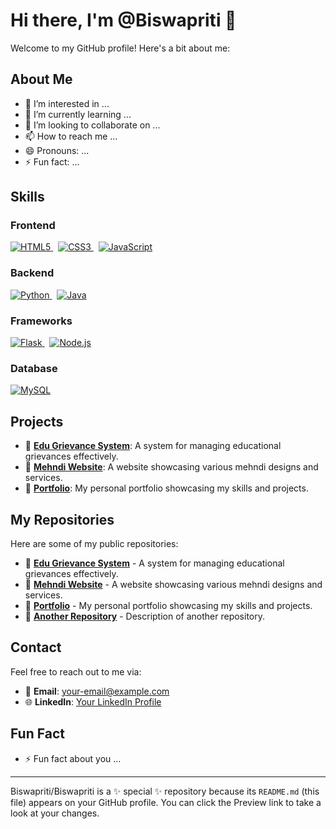 # Hi there, I'm @Biswapriti 👋

Welcome to my GitHub profile! Here's a bit about me:

## About Me
- 👀 I’m interested in ...
- 🌱 I’m currently learning ...
- 💞️ I’m looking to collaborate on ...
- 📫 How to reach me ...
- 😄 Pronouns: ...
- ⚡ Fun fact: ...

## Skills

### Frontend
<p align="left">
  <a href="https://developer.mozilla.org/en-US/docs/Web/HTML" target="_blank">
    <img src="https://img.shields.io/badge/HTML5-E34F26?style=for-the-badge&logo=html5&logoColor=white&logoWidth=20&labelColor=black&logo=html5&logoShape=circle" alt="HTML5" />
  </a>
  &nbsp;
  <a href="https://developer.mozilla.org/en-US/docs/Web/CSS" target="_blank">
    <img src="https://img.shields.io/badge/CSS3-1572B6?style=for-the-badge&logo=css3&logoColor=white&logoWidth=20&labelColor=black&logo=css3&logoShape=circle" alt="CSS3" />
  </a>
  &nbsp;
  <a href="https://developer.mozilla.org/en-US/docs/Web/JavaScript" target="_blank">
    <img src="https://img.shields.io/badge/JavaScript-F7DF1E?style=for-the-badge&logo=javascript&logoColor=black&logoWidth=20&labelColor=black&logo=javascript&logoShape=circle" alt="JavaScript" />
  </a>
</p>

### Backend
<p align="left">
  <a href="https://www.python.org/" target="_blank">
    <img src="https://img.shields.io/badge/Python-3776AB?style=for-the-badge&logo=python&logoColor=white&logoWidth=20&labelColor=black&logo=python&logoShape=circle" alt="Python" />
  </a>
  &nbsp;
  <a href="https://www.java.com/" target="_blank">
    <img src="https://img.shields.io/badge/Java-007396?style=for-the-badge&logo=java&logoColor=white&logoWidth=20&labelColor=black&logo=java&logoShape=circle" alt="Java" />
  </a>
</p>

### Frameworks
<p align="left">
  <a href="https://flask.palletsprojects.com/" target="_blank">
    <img src="https://img.shields.io/badge/Flask-000000?style=for-the-badge&logo=flask&logoColor=white&logoWidth=20&labelColor=black&logo=flask&logoShape=circle" alt="Flask" />
  </a>
  &nbsp;
  <a href="https://nodejs.org/" target="_blank">
    <img src="https://img.shields.io/badge/Node.js-339933?style=for-the-badge&logo=nodedotjs&logoColor=white&logoWidth=20&labelColor=black&logo=nodedotjs&logoShape=circle" alt="Node.js" />
  </a>
</p>

### Database
<p align="left">
  <a href="https://www.mysql.com/" target="_blank">
    <img src="https://img.shields.io/badge/MySQL-4479A1?style=for-the-badge&logo=mysql&logoColor=white&logoWidth=20&labelColor=black&logo=mysql&logoShape=circle" alt="MySQL" />
  </a>
</p>

## Projects
- 📂 [**Edu Grievance System**](https://github.com/Biswapriti/EduGrievanceSystem): A system for managing educational grievances effectively.
- 📂 [**Mehndi Website**](https://github.com/Biswapriti/MehndiWebsite): A website showcasing various mehndi designs and services.
- 📂 [**Portfolio**](https://github.com/Biswapriti/Portfolio): My personal portfolio showcasing my skills and projects.

## My Repositories
Here are some of my public repositories:
- 📂 [**Edu Grievance System**](https://github.com/Biswapriti/EduGrievanceSystem) - A system for managing educational grievances effectively.
- 📂 [**Mehndi Website**](https://github.com/Biswapriti/MehndiWebsite) - A website showcasing various mehndi designs and services.
- 📂 [**Portfolio**](https://github.com/Biswapriti/Portfolio) - My personal portfolio showcasing my skills and projects.
- 📂 [**Another Repository**](https://github.com/Biswapriti/AnotherRepository) - Description of another repository.

## Contact
Feel free to reach out to me via:
- 📧 **Email**: [your-email@example.com](mailto:your-email@example.com)
- 🌐 **LinkedIn**: [Your LinkedIn Profile](https://www.linkedin.com/in/yourprofile)

## Fun Fact
- ⚡ Fun fact about you ...

---

Biswapriti/Biswapriti is a ✨ special ✨ repository because its `README.md` (this file) appears on your GitHub profile. You can click the Preview link to take a look at your changes.
